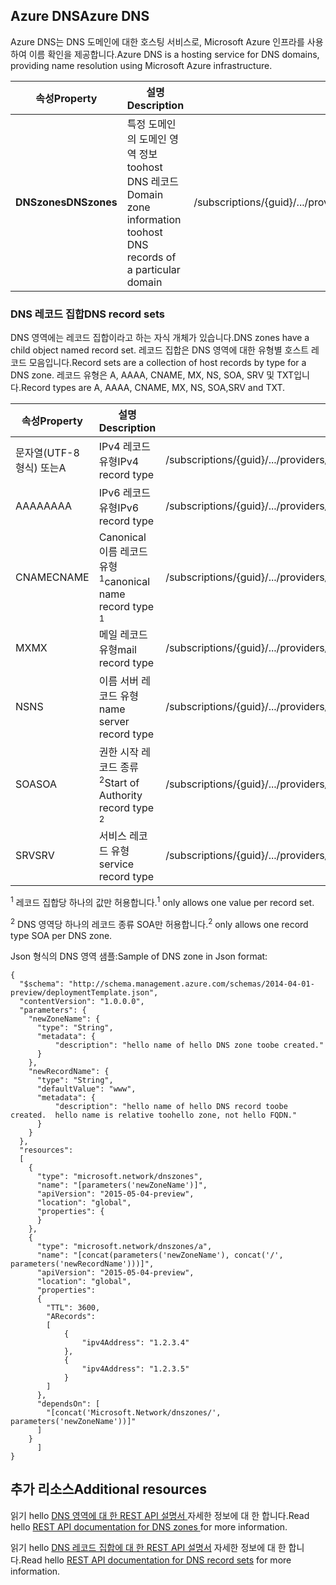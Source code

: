 ## <a name="azure-dns"></a><span data-ttu-id="13ffd-101">Azure DNS</span><span class="sxs-lookup"><span data-stu-id="13ffd-101">Azure DNS</span></span>
<span data-ttu-id="13ffd-102">Azure DNS는 DNS 도메인에 대한 호스팅 서비스로, Microsoft Azure 인프라를 사용하여 이름 확인을 제공합니다.</span><span class="sxs-lookup"><span data-stu-id="13ffd-102">Azure DNS is a hosting service for DNS domains, providing name resolution using Microsoft Azure infrastructure.</span></span>

| <span data-ttu-id="13ffd-103">속성</span><span class="sxs-lookup"><span data-stu-id="13ffd-103">Property</span></span> | <span data-ttu-id="13ffd-104">설명</span><span class="sxs-lookup"><span data-stu-id="13ffd-104">Description</span></span> | <span data-ttu-id="13ffd-105">샘플 값</span><span class="sxs-lookup"><span data-stu-id="13ffd-105">Sample Value</span></span> |
| --- | --- | --- |
| <span data-ttu-id="13ffd-106">**DNSzones**</span><span class="sxs-lookup"><span data-stu-id="13ffd-106">**DNSzones**</span></span> |<span data-ttu-id="13ffd-107">특정 도메인의 도메인 영역 정보 toohost DNS 레코드</span><span class="sxs-lookup"><span data-stu-id="13ffd-107">Domain zone information toohost DNS records of a particular domain</span></span> |<span data-ttu-id="13ffd-108">/subscriptions/{guid}/.../providers/Microsoft.Network/dnszones/contoso.com"</span><span class="sxs-lookup"><span data-stu-id="13ffd-108">/subscriptions/{guid}/.../providers/Microsoft.Network/dnszones/contoso.com"</span></span> |

### <a name="dns-record-sets"></a><span data-ttu-id="13ffd-109">DNS 레코드 집합</span><span class="sxs-lookup"><span data-stu-id="13ffd-109">DNS record sets</span></span>
<span data-ttu-id="13ffd-110">DNS 영역에는 레코드 집합이라고 하는 자식 개체가 있습니다.</span><span class="sxs-lookup"><span data-stu-id="13ffd-110">DNS zones have a child object named record set.</span></span> <span data-ttu-id="13ffd-111">레코드 집합은 DNS 영역에 대한 유형별 호스트 레코드 모음입니다.</span><span class="sxs-lookup"><span data-stu-id="13ffd-111">Record sets are a collection of host records by type for a DNS zone.</span></span> <span data-ttu-id="13ffd-112">레코드 유형은 A, AAAA, CNAME, MX, NS, SOA, SRV 및 TXT입니다.</span><span class="sxs-lookup"><span data-stu-id="13ffd-112">Record types are A, AAAA, CNAME, MX, NS, SOA,SRV and TXT.</span></span>

| <span data-ttu-id="13ffd-113">속성</span><span class="sxs-lookup"><span data-stu-id="13ffd-113">Property</span></span> | <span data-ttu-id="13ffd-114">설명</span><span class="sxs-lookup"><span data-stu-id="13ffd-114">Description</span></span> | <span data-ttu-id="13ffd-115">샘플 값</span><span class="sxs-lookup"><span data-stu-id="13ffd-115">Sample value</span></span> |
| --- | --- | --- |
| <span data-ttu-id="13ffd-116">문자열(UTF-8 형식) 또는</span><span class="sxs-lookup"><span data-stu-id="13ffd-116">A</span></span> |<span data-ttu-id="13ffd-117">IPv4 레코드 유형</span><span class="sxs-lookup"><span data-stu-id="13ffd-117">IPv4 record type</span></span> |<span data-ttu-id="13ffd-118">/subscriptions/{guid}/.../providers/Microsoft.Network/dnszones/contoso.com/A/www</span><span class="sxs-lookup"><span data-stu-id="13ffd-118">/subscriptions/{guid}/.../providers/Microsoft.Network/dnszones/contoso.com/A/www</span></span> |
| <span data-ttu-id="13ffd-119">AAAA</span><span class="sxs-lookup"><span data-stu-id="13ffd-119">AAAA</span></span> |<span data-ttu-id="13ffd-120">IPv6 레코드 유형</span><span class="sxs-lookup"><span data-stu-id="13ffd-120">IPv6 record type</span></span> |<span data-ttu-id="13ffd-121">/subscriptions/{guid}/.../providers/Microsoft.Network/dnszones/contoso.com/AAAA/hostrecord</span><span class="sxs-lookup"><span data-stu-id="13ffd-121">/subscriptions/{guid}/.../providers/Microsoft.Network/dnszones/contoso.com/AAAA/hostrecord</span></span> |
| <span data-ttu-id="13ffd-122">CNAME</span><span class="sxs-lookup"><span data-stu-id="13ffd-122">CNAME</span></span> |<span data-ttu-id="13ffd-123">Canonical 이름 레코드 유형 <sup>1</sup></span><span class="sxs-lookup"><span data-stu-id="13ffd-123">canonical name record type <sup>1</sup></span></span> |<span data-ttu-id="13ffd-124">/subscriptions/{guid}/.../providers/Microsoft.Network/dnszones/contoso.com/CNAME/www</span><span class="sxs-lookup"><span data-stu-id="13ffd-124">/subscriptions/{guid}/.../providers/Microsoft.Network/dnszones/contoso.com/CNAME/www</span></span> |
| <span data-ttu-id="13ffd-125">MX</span><span class="sxs-lookup"><span data-stu-id="13ffd-125">MX</span></span> |<span data-ttu-id="13ffd-126">메일 레코드 유형</span><span class="sxs-lookup"><span data-stu-id="13ffd-126">mail record type</span></span> |<span data-ttu-id="13ffd-127">/subscriptions/{guid}/.../providers/Microsoft.Network/dnszones/contoso.com/MX/mail</span><span class="sxs-lookup"><span data-stu-id="13ffd-127">/subscriptions/{guid}/.../providers/Microsoft.Network/dnszones/contoso.com/MX/mail</span></span> |
| <span data-ttu-id="13ffd-128">NS</span><span class="sxs-lookup"><span data-stu-id="13ffd-128">NS</span></span> |<span data-ttu-id="13ffd-129">이름 서버 레코드 유형</span><span class="sxs-lookup"><span data-stu-id="13ffd-129">name server record type</span></span> |<span data-ttu-id="13ffd-130">/subscriptions/{guid}/.../providers/Microsoft.Network/dnszones/contoso.com/NS/</span><span class="sxs-lookup"><span data-stu-id="13ffd-130">/subscriptions/{guid}/.../providers/Microsoft.Network/dnszones/contoso.com/NS/</span></span> |
| <span data-ttu-id="13ffd-131">SOA</span><span class="sxs-lookup"><span data-stu-id="13ffd-131">SOA</span></span> |<span data-ttu-id="13ffd-132">권한 시작 레코드 종류 <sup>2</sup></span><span class="sxs-lookup"><span data-stu-id="13ffd-132">Start of Authority record type <sup>2</sup></span></span> |<span data-ttu-id="13ffd-133">/subscriptions/{guid}/.../providers/Microsoft.Network/dnszones/contoso.com/SOA</span><span class="sxs-lookup"><span data-stu-id="13ffd-133">/subscriptions/{guid}/.../providers/Microsoft.Network/dnszones/contoso.com/SOA</span></span> |
| <span data-ttu-id="13ffd-134">SRV</span><span class="sxs-lookup"><span data-stu-id="13ffd-134">SRV</span></span> |<span data-ttu-id="13ffd-135">서비스 레코드 유형 </span><span class="sxs-lookup"><span data-stu-id="13ffd-135">service record type</span></span> |<span data-ttu-id="13ffd-136">/subscriptions/{guid}/.../providers/Microsoft.Network/dnszones/contoso.com/SRV</span><span class="sxs-lookup"><span data-stu-id="13ffd-136">/subscriptions/{guid}/.../providers/Microsoft.Network/dnszones/contoso.com/SRV</span></span> |

<span data-ttu-id="13ffd-137"><sup>1</sup> 레코드 집합당 하나의 값만 허용합니다.</span><span class="sxs-lookup"><span data-stu-id="13ffd-137"><sup>1</sup> only allows one value per record set.</span></span>

<span data-ttu-id="13ffd-138"><sup>2</sup> DNS 영역당 하나의 레코드 종류 SOA만 허용합니다.</span><span class="sxs-lookup"><span data-stu-id="13ffd-138"><sup>2</sup> only allows one record type SOA per DNS zone.</span></span> 

<span data-ttu-id="13ffd-139">Json 형식의 DNS 영역 샘플:</span><span class="sxs-lookup"><span data-stu-id="13ffd-139">Sample of DNS zone in Json format:</span></span>

    {
      "$schema": "http://schema.management.azure.com/schemas/2014-04-01-preview/deploymentTemplate.json",
      "contentVersion": "1.0.0.0",
      "parameters": {
        "newZoneName": {
          "type": "String",
          "metadata": {
              "description": "hello name of hello DNS zone toobe created."
          }
        },
        "newRecordName": {
          "type": "String",
          "defaultValue": "www",
          "metadata": {
              "description": "hello name of hello DNS record toobe created.  hello name is relative toohello zone, not hello FQDN."
          }
        }
      },
      "resources": 
      [
        {
          "type": "microsoft.network/dnszones",
          "name": "[parameters('newZoneName')]",
          "apiVersion": "2015-05-04-preview",
          "location": "global",
          "properties": {
          }
        },
        {
          "type": "microsoft.network/dnszones/a",
          "name": "[concat(parameters('newZoneName'), concat('/', parameters('newRecordName')))]",
          "apiVersion": "2015-05-04-preview",
          "location": "global",
          "properties": 
          {
            "TTL": 3600,
            "ARecords": 
            [
                {
                    "ipv4Address": "1.2.3.4"
                },
                {
                    "ipv4Address": "1.2.3.5"
                }
            ]
          },
          "dependsOn": [
            "[concat('Microsoft.Network/dnszones/', parameters('newZoneName'))]"
          ]
        }
          ]
    }

## <a name="additional-resources"></a><span data-ttu-id="13ffd-140">추가 리소스</span><span class="sxs-lookup"><span data-stu-id="13ffd-140">Additional resources</span></span>
<span data-ttu-id="13ffd-141">읽기 hello [DNS 영역에 대 한 REST API 설명서 ](https://msdn.microsoft.com/library/azure/mt130626.aspx) 자세한 정보에 대 한 합니다.</span><span class="sxs-lookup"><span data-stu-id="13ffd-141">Read hello [REST API documentation for DNS zones ](https://msdn.microsoft.com/library/azure/mt130626.aspx) for more information.</span></span>

<span data-ttu-id="13ffd-142">읽기 hello [DNS 레코드 집합에 대 한 REST API 설명서](https://msdn.microsoft.com/library/azure/mt130627.aspx) 자세한 정보에 대 한 합니다.</span><span class="sxs-lookup"><span data-stu-id="13ffd-142">Read hello [REST API documentation for DNS record sets](https://msdn.microsoft.com/library/azure/mt130627.aspx) for more information.</span></span>

